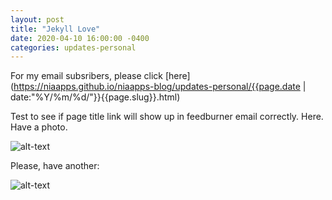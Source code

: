 ```yaml
---
layout: post
title: "Jekyll Love"
date: 2020-04-10 16:00:00 -0400
categories: updates-personal
---
```

<!-- Need to copy/paste to each post: -->
For my email subsribers, please click [here](https://niaapps.github.io/niaapps-blog/updates-personal/{{page.date | date:"%Y/%m/%d/"}}{{page.slug}}.html)

Test to see if page title link will show up in feedburner email correctly.
Here. Have a photo.

![alt-text](https://media.giphy.com/media/yZWsMXuXP9e5a/giphy.gif "Gon and Killua")

Please, have another:

![alt-text](https://thumbs.gfycat.com/ReadyUnselfishHornet-size_restricted.gif "Baby Sidon")

